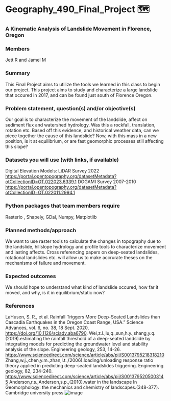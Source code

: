 # Geography_490_Final_Project  🗺️

### A Kinematic Analysis of Landslide Movement in Florence, Oregon

### Members
Jett R and Jamel M

### Summary
This Final Project aims to utilize the tools we learned in this class to begin our project. This project aims to study and characterize a large landslide that occured in 2017, and can be found just south of Florence Oregon.

### Problem statement, question(s) and/or objective(s)
Our goal is to characterize the movement of the landslide, affect on sediment flux and watershed hydrology. Was this a rockfall, translation, rotation etc.
Based off this evidence, and historical weather data, can we piece together the cause of this landslide? Now, with this mass in a new position, is it at
equilibrium, or are fast geomorphic processes still affecting this slope?

### Datasets you will use (with links, if available)
Digital Elevation Models:
LiDAR Survey 2022
https://portal.opentopography.org/datasetMetadata?otCollectionID=OT.022023.6339.1
DOGAMI Survey 2007-2010
https://portal.opentopography.org/datasetMetadata?otCollectionID=OT.022011.2994.1

### Python packages that team members require
Rasterio , Shapely, GDal, Numpy, Matplotlib

### Planned methods/approach
We want to use raster tools to calculate the changes in topography due to the landslide, hillslope hydrology and profile tools to characterize movement and lasting affects. Cross referencing papers on deep-seated landslides, rotational landslides etc. will allow us to make accrurate theses on the mechanisms of failure and movement.

### Expected outcomes
We should hope to understand what kind of landslide occured, how far it moved, and why, is it in equilibrium/static now? 

### References
LaHusen, S. R., et al. Rainfall Triggers More Deep-Seated Landslides than Cascadia Earthquakes in the Oregon Coast Range, USA.” Science Advances, vol. 6, no. 38, 18 Sept. 2020, https://doi.org/10.1126/sciadv.aba6790.
Wei,z.l.,lu,q.,sun,h.y.,shang,y.q.(2019).estimating the rainfall threshold of a deep-seated landslide by integrating models for predicting the groundwater level and stability analysis of the slope. Engineering geology, 253, 14-26. https://www.sciencedirect.com/science/article/abs/pii/S0013795218318210
Zhang,w.j.,chen,y.m.,zhan,l.t.,(2006).loading/unloading response ratio theory applied in predicting deep-seated landslides triggering. Engineering geology, 82, 234-240. https://www.sciencedirect.com/science/article/abs/pii/S0013795205003145
Anderson,r.s.,Anderson,s.p.,(2010).water in the landscape In Geomorphology: the mechanics and chemistry of landscapes.(348-377). Cambridge university press
![image](https://github.com/JettR2/Geograph490_Final_Project/assets/161770051/bd33b7c7-b473-4288-8516-2ccc98e7046c)

